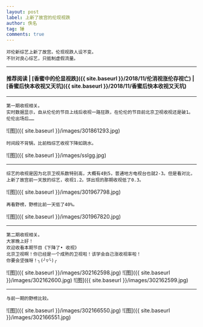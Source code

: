 ```yaml
---
layout: post
label: 上新了故宫的伦现视跌
author: 佚名
tag: 锤
comments: true
---
```


    邓伦新综艺上新了故宫。伦现视跌人设不变。
    不针对良心综艺，只抵制虚假流量。

---
#### 推荐阅读 | [香蜜中的伦显视跌]({{ site.baseurl }}/2018/11/伦消视涨伦存视亡) | [香蜜后快本收视又天坑]({{ site.baseurl }}/2018/11/香蜜后快本收视又天坑) 
---

    第一期收视相关。
    实时数据显示，自从伦伦的节目上线后收视一路狂跌，在伦伦的节目前北京卫视收视还是破1。
    伦伦出场后……
    
![图]({{ site.baseurl }}/images/301861293.jpg)
    
    时间段不背锅，比前档综艺收视下降如跳水。
    
![图]({{ site.baseurl }}/images/sslgg.jpg)

---

    综艺的收视是因为北京卫视系数特别高，大概有4到5，普通地方电视台也就2-3。但是看对比，上新了故宫前一天放的综艺，收视1.2。饼出现的那期收视低了0.3。
    
![图]({{ site.baseurl }}/images/301967798.jpg)

    再看野榜，野榜比前一天低了40%。
    
![图]({{ site.baseurl }}/images/301967820.jpg)

---

    第二期收视相关。
    大家晚上好！
    欢迎收看本期节目《下降了• 收视》
    北京卫视啊！你已经是一个成熟的卫视啦！该学会自己涨收视率啦！
    你要会坚强呀！╮(╯▽╰)╭
    
![图]({{ site.baseurl }}/images/302162598.jpg)
![图]({{ site.baseurl }}/images/302162600.jpg)
![图]({{ site.baseurl }}/images/302162599.jpg)

---
 
    与前一期的野榜比较。

![图]({{ site.baseurl }}/images/302166550.jpg)
![图]({{ site.baseurl }}/images/302166551.jpg)